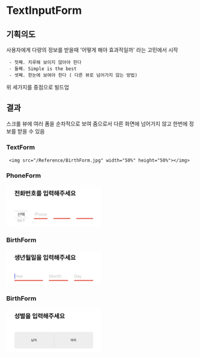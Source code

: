 # TextInputForm

## 기획의도

사용자에게 다량의 정보를 받을때 '어떻게 해야 효과적일까' 라는 고민에서 시작

```
 - 첫째. 지루해 보이지 않아야 한다
 - 둘째. Simple is the best
 - 셋째. 한눈에 보여야 한다 ( 다른 뷰로 넘어가지 않는 방법)
```

위 세가지를 중점으로 빌드업

## 결과

스크롤 뷰에 여러 폼을 순차적으로 보여 줌으로서 다른 화면에 넘어가지 않고 한번에 정보를 받을 수 있음 

 ### TextForm
```
 <img src="/Reference/BirthForm.jpg" width="50%" height="50%"></img>
```
 ### PhoneForm

 <img src="/Reference/PhoneForm.jpg" width="50%" height="50%"></img>

 ### BirthForm

 <img src="/Reference/BirthForm.jpg" width="50%" height="50%"></img>

 ### BirthForm

 <img src="/Reference/GenderForm.jpg" width="50%" height="50%"></img>
